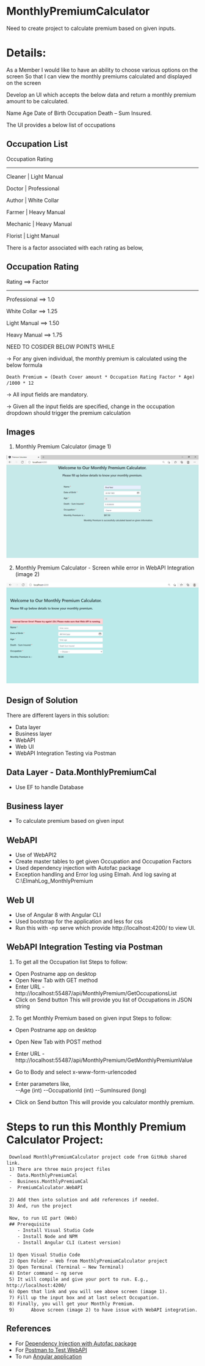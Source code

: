 # MonthlyPremiumCalculator
   
Need to create project to calculate premium based on given inputs.

# Details:
As a Member I would like to have an ability to choose various options on the screen So that I can view the monthly premiums calculated and displayed on the screen

 Develop an UI which accepts the below data and return a monthly premium amount to be calculated.

Name
Age
Date of Birth
Occupation
Death – Sum Insured.
 

The UI provides a below list of occupations


## Occupation List 
Occupation  Rating
_ _ _ _ _ _ _ _ _ _
Cleaner  |  Light Manual

Doctor   |  Professional

Author   |  White Collar

Farmer   |  Heavy Manual

Mechanic |  Heavy Manual

Florist  |  Light Manual

 There is a factor associated with each rating as below,

## Occupation Rating

Rating        ==>     Factor
_ _ _ _ _ _ _ _ _ _ _ _ _
Professional   ==>    1.0

White Collar   ==>    1.25

Light Manual   ==>    1.50

Heavy Manual   ==>    1.75


NEED TO COSIDER BELOW POINTS WHILE 

 -> For any given individual, the monthly premium is calculated using the below formula
    
    Death Premium = (Death Cover amount * Occupation Rating Factor * Age) /1000 * 12

 -> All input fields are mandatory.
 
 -> Given all the input fields are specified, change in the occupation dropdown should trigger the premium calculation
 
 
     
 ## Images
  
  1) Monthly Premium Calculator (image 1)
  
 <img src="/Images/UI%20Page%20look.png">
 
 2) Monthly Premium Calculator - Screen while error in WebAPI Integration (image 2)
  
 <img src="/Images/UI%20Page%20with%20error.png">
 
 
 
 ## Design of Solution
 There are different layers in this solution:
 - Data layer 
 - Business layer
 - WebAPI 
 - Web UI
 - WebAPI Integration Testing via Postman
 
 ## Data Layer - Data.MonthlyPremiumCal
 - Use EF to handle Database
 
 ## Business layer
 - To calculate premium based on given input
 
 ## WebAPI
 - Use of WebAPI2
 - Create master tables to get given Occupation and Occupation Factors
 - Used dependency injection with Autofac package 
 - Exception handling and Error log using Elmah. And log saving at C:\\ElmahLog_MonthlyPremium
 
 ## Web UI
 - Use of Angular 8 with Angular CLI
 - Used bootstrap for the application and less for css
 - Run this with -np serve which provide http://localhost:4200/ to view UI.
 
 ## WebAPI Integration Testing via Postman
 
 1) To get all the Occupation list 
  Steps to follow:
  - Open Postname app on desktop
  - Open New Tab with GET method
  - Enter URL - http://localhost:55487/api/MonthlyPremium/GetOccupationsList
  - Click on Send button
  This will provide you list of Occupations in JSON string
  
  
  
  2) To get Monthly Premium based on given input
  Steps to follow:
   - Open Postname app on desktop
  -  Open New Tab with POST method
  - Enter URL - http://localhost:55487/api/MonthlyPremium/GetMonthlyPremiumValue
  - Go to Body and select x-www-form-urlencoded
  - Enter parameters like,  
      --Age (int) 
      --OccupationId (int)
      --SumInsured  (long)
            
  - Click on Send button
  This will provide you calculator monthly premium.
  
  
 # Steps to run this Monthly Premium Calculator Project:
     Download MonthlyPremiumCalculator project code from GitHub shared link.
     1)	There are three main project files 
     -	Data.MonthlyPremiumCal
     -	Business.MonthlyPremiumCal
     -	PremiumCalculator.WebAPI

     2)	Add then into solution and add references if needed. 
     3)	And, run the project

     Now, to run UI part (Web) 
     ## Prerequisite 
        - Install Visual Studio Code
        - Install Node and NPM
        - Install Angular CLI (Latest version) 

     1)	Open Visual Studio Code 
     2)	Open Folder – Web from MonthlyPremiumCalculator project
     3)	Open Terminal (Terminal – New Terminal)
     4)	Enter command – ng serve
     5)	It will compile and give your port to run. E.g., http://localhost:4200/
     6)	Open that link and you will see above screen (image 1).
     7)	Fill up the input box and at last select Occupation.
     8)	Finally, you will get your Monthly Premium.     
     9)      Above screen (image 2) to have issue with WebAPI integration.



   ## References 
   
   - For [Dependency Injection with Autofac package](https://github.com/autofac/Autofac.Extensions.DependencyInjection) 
   - For [Postman to Test WebAPI](https://www.postman.com/product/api-client/) 
   - To run [Angular application](https://github.com/angular/angular-cli)
